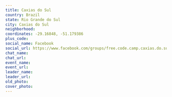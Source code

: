 ```yaml
---
title: Caxias do Sul
country: Brazil
state: Rio Grande do Sul
city: Caxias do Sul
neighborhood: 
coordinates: -29.16848, -51.179386
plus_code:
social_name: Facebook
social_url: https://www.facebook.com/groups/free.code.camp.caxias.do.sul
chat_name:
chat_url:
event_name:
event_url:
leader_name:
leader_url:
old_photo: 
cover_photo:
---
```

